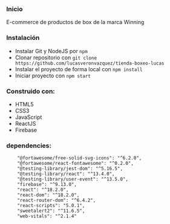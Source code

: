 ### Inicio
E-commerce de productos de box de la marca Winning

### Instalación
- Instalar Git y NodeJS por `npm`
- Clonar repositorio con `git clone https://github.com/lucasveronvazquez/tienda-boxeo-lucas`
- Instalar el proyecto de forma local con `npm install`
- Iniciar proyecto con `npm start`

### Construido con:
- HTML5
- CSS3
- JavaScript
- ReactJS
- Firebase


### dependencies: 
        "@fortawesome/free-solid-svg-icons": "^6.2.0",
        "@fortawesome/react-fontawesome": "^0.2.0",
        "@testing-library/jest-dom": "^5.16.5",
        "@testing-library/react": "^13.4.0",
        "@testing-library/user-event": "^13.5.0",
        "firebase": "^9.13.0",
        "react": "^18.2.0",
        "react-dom": "^18.2.0",
        "react-router-dom": "^6.4.2",
        "react-scripts": "5.0.1",
        "sweetalert2": "^11.6.5",
        "web-vitals": "^2.1.4"
      
```



